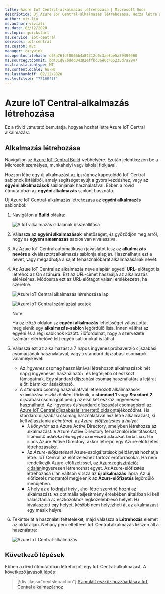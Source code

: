 ```yaml
---
title: Azure IoT Central-alkalmazás létrehozása | Microsoft Docs
description: Új Azure IoT Central-alkalmazás létrehozása. Hozza létre az alkalmazást az ingyenes díjszabási csomag vagy az egyik standard díjszabási csomag használatával.
author: viv-liu
ms.author: viviali
ms.date: 02/12/2020
ms.topic: quickstart
ms.service: iot-central
services: iot-central
ms.custom: mvc
manager: corywink
ms.openlocfilehash: d69a761df8066b4a84312c0c3ae8be5a79490960
ms.sourcegitcommit: bdf31d87bddd04382effbc36e0c465235d7a2947
ms.translationtype: MT
ms.contentlocale: hu-HU
ms.lasthandoff: 02/12/2020
ms.locfileid: "77169438"
---
```

# <a name="create-an-azure-iot-central-application"></a>Azure IoT Central-alkalmazás létrehozása

Ez a rövid útmutató bemutatja, hogyan hozhat létre Azure IoT Central alkalmazást.

## <a name="create-an-application"></a>Alkalmazás létrehozása

Navigáljon az [Azure IoT Central Build](https://aka.ms/iotcentral) webhelyére. Ezután jelentkezzen be a Microsoft személyes, munkahelyi vagy iskolai fiókjával.

Hozzon létre egy új alkalmazást az iparághoz kapcsolódó IoT Central sablonok listájából, amely segítséget nyújt a gyors kezdéshez, vagy az **egyéni alkalmazások** sablonjának használatával. Ebben a rövid útmutatóban az **egyéni alkalmazás** sablont használja.

Új Azure IoT Central-alkalmazás létrehozása az **egyéni alkalmazás** sablonból:

1. Navigáljon a **Build** oldalra:

    ![A IoT-alkalmazás oldalának összeállítása](media/quick-deploy-iot-central/iotcentralcreate-new-application.png)

1. Válassza az **egyéni alkalmazások** lehetőséget, és győződjön meg arról, hogy az **egyéni alkalmazás** sablon van kiválasztva.

1. Az Azure IoT Central automatikusan javaslatot tesz az **alkalmazás nevére** a kiválasztott alkalmazás sablonja alapján. Használhatja ezt a nevet, vagy megadhatja a saját felhasználóbarát alkalmazásának nevét.

1. Az Azure IoT Central az alkalmazás neve alapján egyedi **URL-** előtagot is létrehoz az Ön számára. Ezt az URL-címet használja az alkalmazás eléréséhez. Módosítsa ezt az URL-előtagot valami emlékezetre, ha szeretné.

    ![Azure IoT Central alkalmazás létrehozása lap](media/quick-deploy-iot-central/iotcentralcreate-custom.png)

    ![Azure IoT Central számlázási adatok](media/quick-deploy-iot-central/iotcentralcreate-billinginfo.png)

    > [!NOTE]
    > Ha az előző oldalon az **egyéni alkalmazás** lehetőséget választotta, megjelenik egy **alkalmazás-sablon** legördülő lista. Innen válthat az egyéni és a régi sablonok között. Előfordulhat, hogy a szervezete számára elérhetővé tett egyéb sablonokat is láthat.

1. Válassza ezt az alkalmazást a 7 napos ingyenes próbaverzió díjszabási csomagjának használatával, vagy a standard díjszabási csomagok valamelyikével:

    - Az *ingyenes* csomag használatával létrehozott alkalmazások hét napig ingyenesen használhatók, és legfeljebb öt eszközt támogatnak. Egy standard díjszabási csomag használatára a lejárat előtt bármikor átalakítható.
    - A *standard* csomag használatával létrehozott alkalmazások számlázása eszközönként történik, a **standard 1** vagy **Standard 2** díjszabási csomaggal pedig az első két eszköz ingyenesen használható. Az ingyenes és standard díjszabási csomagokról az [Azure IoT Central díjszabását ismertető oldalon](https://azure.microsoft.com/pricing/details/iot-central/)tájékozódhat. Ha standard díjszabási csomag használatával hoz létre alkalmazást, ki kell választania a *címtárat*, az *Azure-előfizetést*és a *helyet*:
        - A *könyvtár* az a Azure Active Directory, amelyben létrehozza az alkalmazást. A Azure Active Directory felhasználói identitásokat, hitelesítő adatokat és egyéb szervezeti adatokat tartalmaz. Ha nincs Azure Active Directory, akkor létrejön egy Azure-előfizetés létrehozásakor.
        - Az *Azure-előfizetéssel* Azure-szolgáltatások példányait hozhatja létre. IoT Central az előfizetéshez tartozó erőforrásokat. Ha nem rendelkezik Azure-előfizetéssel, az [Azure regisztrációs oldalán](https://aka.ms/createazuresubscription)ingyenesen létrehozhat egyet. Az Azure-előfizetés létrehozása után váltson vissza az **új alkalmazás** lapra. Az új előfizetés mostantól megjelenik az **Azure-előfizetés** legördülő menüjében.
        - A hely az a [földrajzi](https://azure.microsoft.com/global-infrastructure/geographies/) *hely* , ahol létre szeretné hozni az alkalmazást. Az optimális teljesítmény érdekében általában ki kell választania az eszközökhöz legközelebb eső helyet. Ha kiválasztott egy helyet, később nem helyezheti át az alkalmazást egy másik helyre.

1. Tekintse át a használati feltételeket, majd válassza a **Létrehozás** elemet az oldal alján. Néhány perc elteltével IoT Central alkalmazás készen áll a használatra:

    ![Azure IoT Central-alkalmazás](media/quick-deploy-iot-central/iotcentral-application.png)

## <a name="next-steps"></a>Következő lépések

Ebben a rövid útmutatóban létrehozott egy IoT Central-alkalmazást. A következő javasolt lépés:

> [!div class="nextstepaction"]
> [Szimulált eszköz hozzáadása a IoT Central alkalmazáshoz](./quick-create-pnp-device.md)
